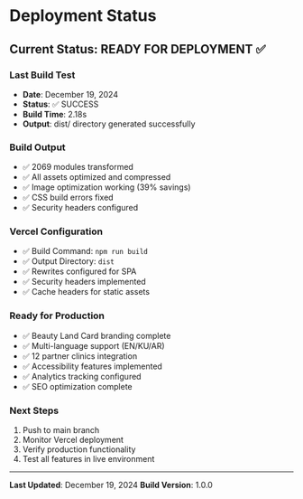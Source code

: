# Deployment Status

## Current Status: READY FOR DEPLOYMENT ✅

### Last Build Test
- **Date**: December 19, 2024
- **Status**: ✅ SUCCESS
- **Build Time**: 2.18s
- **Output**: dist/ directory generated successfully

### Build Output
- ✅ 2069 modules transformed
- ✅ All assets optimized and compressed
- ✅ Image optimization working (39% savings)
- ✅ CSS build errors fixed
- ✅ Security headers configured

### Vercel Configuration
- ✅ Build Command: `npm run build`
- ✅ Output Directory: `dist`
- ✅ Rewrites configured for SPA
- ✅ Security headers implemented
- ✅ Cache headers for static assets

### Ready for Production
- ✅ Beauty Land Card branding complete
- ✅ Multi-language support (EN/KU/AR)
- ✅ 12 partner clinics integration
- ✅ Accessibility features implemented
- ✅ Analytics tracking configured
- ✅ SEO optimization complete

### Next Steps
1. Push to main branch
2. Monitor Vercel deployment
3. Verify production functionality
4. Test all features in live environment

---
**Last Updated**: December 19, 2024
**Build Version**: 1.0.0